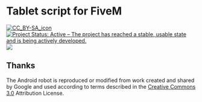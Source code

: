 # Tablet script for FiveM

<p align="left">
  <a href="https://creativecommons.org/licenses/by-sa/4.0/"><img src="https://licensebuttons.net/l/by-sa/4.0/88x31.png" alt="CC_BY-SA_icon"/></a>
  <a href="https://www.repostatus.org/#active"><img src="https://www.repostatus.org/badges/latest/active.svg" alt="Project Status: Active – The project has reached a stable, usable state and is being actively developed." /></a>
  <img src="https://badge.eu.org/github/license/silvericarus/si_decisions"/>
  <!--<img src="https://badge.eu.org/static/tag/5c5c5c/v1.0/FF6F00?icon=tag&opacity=0.8"/>-->
</p>

## Thanks
The Android robot is reproduced or modified from work created and shared by Google and used according to terms described in the [Creative Commons 3.0](https://creativecommons.org/licenses/by/3.0/) Attribution License.
